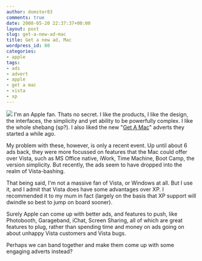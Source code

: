 ```yaml
---
author: domster83
comments: true
date: 2008-05-20 22:37:37+00:00
layout: post
slug: get-a-new-ad-mac
title: Get a new ad, Mac
wordpress_id: 80
categories:
- apple
tags:
- ads
- advert
- apple
- get a mac
- vista
- xp
---
```


![](http://static.squarespace.com/static/50fbdd03e4b09c7c8a79f7ae/50fbdd87e4b075d7a3c11a69/50fbdd87e4b075d7a3c11a98/1211323273000/picture-1.jpg?format=original)
I'm an Apple fan. Thats no secret. I like the products, I like the design, the interfaces, the simplicity and yet ability to be powerfully complex. I like the whole shebang (sp?). I also liked the new "[Get A Mac](http://www.apple.com/getamac/ads/)" adverts they started a while ago.




My problem with these, however, is only a recent event. Up until about 6 ads back, they were more focussed on features that the Mac could offer over Vista, such as MS Office native, iWork, Time Machine, Boot Camp, the version simplicity. But recently, the ads seem to have dropped into the realm of Vista-bashing.




That being said, I'm not a massive fan of Vista, or Windows at all. But I use it, and I admit that Vista does have some advantages over XP. I recommended it to my mum in fact (largely on the basis that XP support will dwindle so best to jump on board sooner). 




Surely Apple can come up with better ads, and features to push, like Photobooth, Garageband, iChat, Screen Sharing, all of which are great features to plug, rather than spending time and money on ads going on about unhappy Vista customers and Vista bugs.




Perhaps we can band together and make them come up with some engaging adverts instead?
